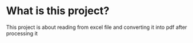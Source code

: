 # What is this project?
This project is about reading from excel file 
and converting it into pdf after processing it